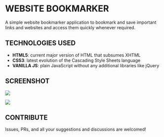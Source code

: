 # WEBSITE BOOKMARKER

A simple website bookmarker application to bookmark and save important links and websites and access them quickly whenever required.

## TECHNOLOGIES USED
- **HTML5**: current major version of HTML that subsumes XHTML
- **CSS3**: latest evolution of the Cascading Style Sheets language
- **VANILLA JS**: plain JavaScript without any additional libraries like jQuery

## SCREENSHOT

![](images/ss2.png)

![](images/ss1.png)


## CONTRIBUTE
Issues, PRs, and all your suggestions and discussions are welcomed!
